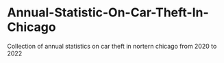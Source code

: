 # Annual-Statistic-On-Car-Theft-In-Chicago
Collection of annual statistics on car theft in nortern chicago from 2020 to 2022

